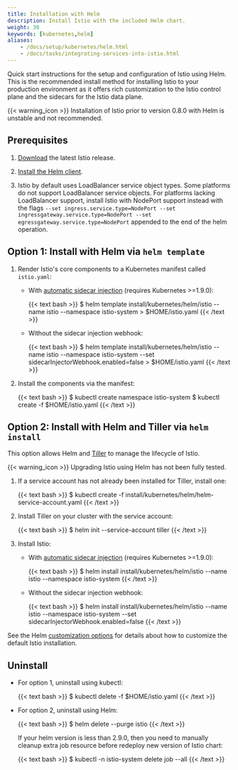 ```yaml
---
title: Installation with Helm
description: Install Istio with the included Helm chart.
weight: 30
keywords: [kubernetes,helm]
aliases:
    - /docs/setup/kubernetes/helm.html
    - /docs/tasks/integrating-services-into-istio.html
---
```


Quick start instructions for the setup and configuration of Istio using Helm.
This is the recommended install method for installing Istio to your
production environment as it offers rich customization to the Istio control
plane and the sidecars for the Istio data plane.

{{< warning_icon >}}
Installation of Istio prior to version 0.8.0 with Helm is unstable and not
recommended.

## Prerequisites

1. [Download](/docs/setup/kubernetes/quick-start/#download-and-prepare-for-the-installation)
   the latest Istio release.

1. [Install the Helm client](https://docs.helm.sh/using_helm/#installing-helm).

1. Istio by default uses LoadBalancer service object types.  Some platforms do not support LoadBalancer
   service objects.  For platforms lacking LoadBalancer support, install Istio with NodePort support
   instead with the flags `--set ingress.service.type=NodePort --set ingressgateway.service.type=NodePort --set egressgateway.service.type=NodePort` appended to the end of the helm operation.

## Option 1: Install with Helm via `helm template`

1. Render Istio's core components to a Kubernetes manifest called `istio.yaml`:

    * With [automatic sidecar injection](/docs/setup/kubernetes/sidecar-injection/#automatic-sidecar-injection)
      (requires Kubernetes >=1.9.0):

        {{< text bash >}}
        $ helm template install/kubernetes/helm/istio --name istio --namespace istio-system > $HOME/istio.yaml
        {{< /text >}}

    * Without the sidecar injection webhook:

        {{< text bash >}}
        $ helm template install/kubernetes/helm/istio --name istio --namespace istio-system --set sidecarInjectorWebhook.enabled=false > $HOME/istio.yaml
        {{< /text >}}

1. Install the components via the manifest:

    {{< text bash >}}
    $ kubectl create namespace istio-system
    $ kubectl create -f $HOME/istio.yaml
    {{< /text >}}

## Option 2: Install with Helm and Tiller via `helm install`

This option allows Helm and
[Tiller](https://github.com/kubernetes/helm/blob/master/docs/architecture.md#components)
to manage the lifecycle of Istio.

{{< warning_icon >}} Upgrading Istio using Helm has not been fully tested.

1. If a service account has not already been installed for Tiller, install one:

    {{< text bash >}}
    $ kubectl create -f install/kubernetes/helm/helm-service-account.yaml
    {{< /text >}}

1. Install Tiller on your cluster with the service account:

    {{< text bash >}}
    $ helm init --service-account tiller
    {{< /text >}}

1. Install Istio:

    * With [automatic sidecar injection](/docs/setup/kubernetes/sidecar-injection/#automatic-sidecar-injection) (requires Kubernetes >=1.9.0):

        {{< text bash >}}
        $ helm install install/kubernetes/helm/istio --name istio --namespace istio-system
        {{< /text >}}

    * Without the sidecar injection webhook:

        {{< text bash >}}
        $ helm install install/kubernetes/helm/istio --name istio --namespace istio-system --set sidecarInjectorWebhook.enabled=false
        {{< /text >}}

See the Helm
[customization options](/docs/reference/config/helm-customization/) for details about how to customize the default Istio installation.

## Uninstall

* For option 1, uninstall using kubectl:

    {{< text bash >}}
    $ kubectl delete -f $HOME/istio.yaml
    {{< /text >}}

* For option 2, uninstall using Helm:

    {{< text bash >}}
    $ helm delete --purge istio
    {{< /text >}}

    If your helm version is less than 2.9.0, then you need to manually cleanup extra job resource before redeploy new version of Istio chart:

    {{< text bash >}}
    $ kubectl -n istio-system delete job --all
    {{< /text >}}

